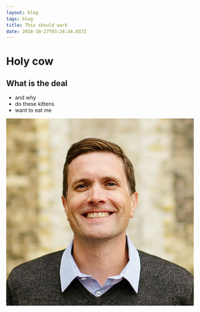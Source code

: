 ```yaml
---
layout: blog
tags: blog
title: This should work
date: 2018-10-27T03:24:34.837Z
---
```

# Holy cow

## What is the deal

* and why
* do these kittens
* want to eat me

![null](/images/uploads/stevenhickshires.jpg)
